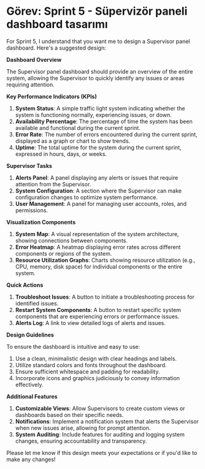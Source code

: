 # Görev: Sprint 5 - Süpervizör paneli dashboard tasarımı

For Sprint 5, I understand that you want me to design a Supervisor panel dashboard. Here's a suggested design:

**Dashboard Overview**

The Supervisor panel dashboard should provide an overview of the entire system, allowing the Supervisor to quickly identify any issues or areas requiring attention.

**Key Performance Indicators (KPIs)**

1. **System Status**: A simple traffic light system indicating whether the system is functioning normally, experiencing issues, or down.
2. **Availability Percentage**: The percentage of time the system has been available and functional during the current sprint.
3. **Error Rate**: The number of errors encountered during the current sprint, displayed as a graph or chart to show trends.
4. **Uptime**: The total uptime for the system during the current sprint, expressed in hours, days, or weeks.

**Supervisor Tasks**

1. **Alerts Panel**: A panel displaying any alerts or issues that require attention from the Supervisor.
2. **System Configuration**: A section where the Supervisor can make configuration changes to optimize system performance.
3. **User Management**: A panel for managing user accounts, roles, and permissions.

**Visualization Components**

1. **System Map**: A visual representation of the system architecture, showing connections between components.
2. **Error Heatmap**: A heatmap displaying error rates across different components or regions of the system.
3. **Resource Utilization Graphs**: Charts showing resource utilization (e.g., CPU, memory, disk space) for individual components or the entire system.

**Quick Actions**

1. **Troubleshoot Issues**: A button to initiate a troubleshooting process for identified issues.
2. **Restart System Components**: A button to restart specific system components that are experiencing errors or performance issues.
3. **Alerts Log**: A link to view detailed logs of alerts and issues.

**Design Guidelines**

To ensure the dashboard is intuitive and easy to use:

1. Use a clean, minimalistic design with clear headings and labels.
2. Utilize standard colors and fonts throughout the dashboard.
3. Ensure sufficient whitespace and padding for readability.
4. Incorporate icons and graphics judiciously to convey information effectively.

**Additional Features**

1. **Customizable Views**: Allow Supervisors to create custom views or dashboards based on their specific needs.
2. **Notifications**: Implement a notification system that alerts the Supervisor when new issues arise, allowing for prompt attention.
3. **System Auditing**: Include features for auditing and logging system changes, ensuring accountability and transparency.

Please let me know if this design meets your expectations or if you'd like to make any changes!